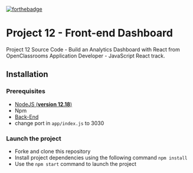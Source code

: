 [![forthebadge](https://forthebadge.com/images/badges/made-with-typescript.svg)](https://forthebadge.com)

# Project 12 - Front-end Dashboard
Project 12 Source Code - Build an Analytics Dashboard with React from OpenClassrooms Application Developer - JavaScript React track.

## Installation

### Prerequisites
- [NodeJS (**version 12.18**)](https://nodejs.org/en/)
- Npm
- [Back-End](https://github.com/MichelYam/P12-back-end-dashboard.git)
- change port in `app/index.js` to 3030

### Launch the project
- Forke and clone this repository
- Install project dependencies using the following command `npm install`
- Use the `npm start` command to launch the project
